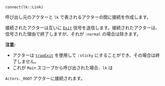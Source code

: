 ```
connect(lk::Link)
```

呼び出し元のアクターと `lk` で表されるアクターの間に接続を作成します。

接続されたアクターは互いに [`Exit`](@ref) 信号を送信します。接続されたアクターは、信号された理由で終了しますが、それが `:normal` の場合は除きます。

**注意:**

  * アクターは [`trapExit`](@ref) を使用して `:sticky` にすることができ、その場合は終了しません。
  * これが `Main` スコープから呼び出された場合、`lk` は

`Actors._ROOT` アクターに接続されます。
